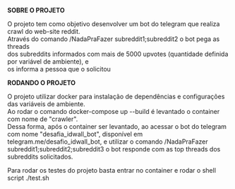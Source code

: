<b>SOBRE O PROJETO</b>

O projeto tem como objetivo desenvolver um bot do telegram que realiza crawl do web-site reddit.<br>Através do comando /NadaPraFazer subreddit1;subreddit2 o bot pega as threads <br> dos subreddits informados com mais de 5000 upvotes (quantidade definida por variável de ambiente), e <br>os informa a pessoa que o solicitou

<b>RODANDO O PROJETO</b>

O projeto utilizar docker para instalação de dependências e configurações das variáveis de ambiente.<br>
Ao rodar o comando docker-compose up --build é levantado o container com nome de "crawler".<br>
Dessa forma, após o container ser levantado, ao acessar o bot do telegram com nome "desafia_idwall_bot", disponível em telegram.me/desafio_idwall_bot, e utilizar o comando /NadaPraFazer subreddit1;subreddit2;subreddit3 o bot responde com as top threads dos subreddits solicitados.<br>

Para rodar os testes do projeto basta entrar no container e rodar o shell script ./test.sh
